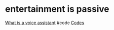 # entertainment is passive
[What is a voice assistant](output/themes/What%20is%20a%20voice%20assistant.md)
#code [Codes](output/codes/Codes.md) 